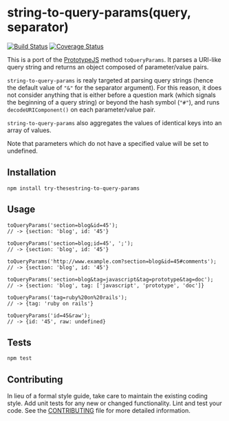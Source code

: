 string-to-query-params(query, separator)
========================================

[![Build Status](https://travis-ci.org/ramumb/string-to-query-params.svg?branch=master)](https://travis-ci.org/ramumb/string-to-query-params)
[![Coverage Status](https://coveralls.io/repos/github/ramumb/string-to-query-params/badge.svg?branch=master)](https://coveralls.io/github/ramumb/string-to-query-params?branch=master)

This is a port of the [PrototypeJS](http://prototypejs.org/) method `toQueryParams`.
It parses a URI-like query string and returns an object composed of parameter/value pairs.

`string-to-query-params` is realy targeted at parsing query strings (hence the
default value of `"&"` for the separator argument).  For this reason, it does not
consider anything that is either before a question mark (which signals the
beginning of a query string) or beyond the hash symbol (`"#"`), and runs
`decodeURIComponent()` on each parameter/value pair.

`string-to-query-params` also aggregates the values of identical keys into an
array of values.

Note that parameters which do not have a specified value will be set to undefined.

## Installation

  `npm install try-thesestring-to-query-params`

## Usage

    toQueryParams('section=blog&id=45');
    // -> {section: 'blog', id: '45'}
    
    toQueryParams('section=blog;id=45', ';');
    // -> {section: 'blog', id: '45'}
    
    toQueryParams('http://www.example.com?section=blog&id=45#comments');
    // -> {section: 'blog', id: '45'}
    
    toQueryParams('section=blog&tag=javascript&tag=prototype&tag=doc');
    // -> {section: 'blog', tag: ['javascript', 'prototype', 'doc']}
    
    toQueryParams('tag=ruby%20on%20rails');
    // -> {tag: 'ruby on rails'}
    
    toQueryParams('id=45&raw');
    // -> {id: '45', raw: undefined}

## Tests

  `npm test`

## Contributing

In lieu of a formal style guide, take care to maintain the existing coding
style. Add unit tests for any new or changed functionality. Lint and test your
code.  See the [CONTRIBUTING](CONTRIBUTING.md) file for more detailed information.
